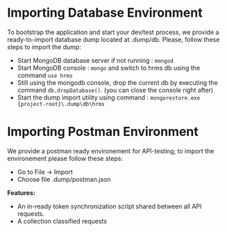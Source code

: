 
# Importing Database Environment

To bootstrap the application and start your dev/test process, we provide a ready-to-import database dump located at .dump/db.
Please, follow these steps to import the dump:

- Start MongoDB database server if not running : `mongod`
- Start MongoDB console : `mongo` and switch to hrms db using the command `use hrms`
- Still using the mongodb console, drop the current db by executing the command `db.dropDatabase()`. (you can close the console right after)
- Start the dump import utility using command : `mongorestore.exe {project-root}\.dump\db\hrms` 

# Importing Postman Environment

We provide a postman ready environement for API-testing, to import the environement please follow these steps:
- Go to File -> Import
- Choose file .dump/postman.json

**Features:**
- An in-ready token synchronization script shared between all API requests.
- A collection classified requests
